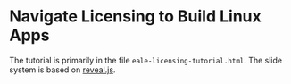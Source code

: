 # Navigate Licensing to Build Linux Apps

The tutorial is primarily in the file `eale-licensing-tutorial.html`.  The
slide system is based on [reveal.js](https://github.com/hakimel/reveal.js/).
